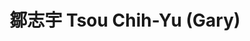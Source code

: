 ---
chinese_name: 鄒志宇
english_name: Tsou Chih-Yu (Gary)
title: 鄒志宇 Tsou Chih-Yu (Gary)
id: chihyugarytsou
collection: members
position: Part-time Research Assistant
type: part-time research assistant
department: 國家教育研究院
image_path: https://source.unsplash.com/collection/139386/600x600?a=.png
photo: pt_ra/bio-photo.jpg
blurb: 123
---